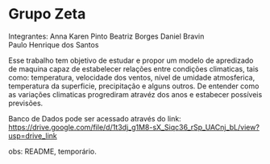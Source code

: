 # Grupo Zeta
Integrantes: 
  Anna Karen Pinto 
  Beatriz Borges 
  Daniel Bravin  
  Paulo Henrique dos Santos
  

Esse trabalho tem objetivo de estudar e propor um modelo de apredizado de maquina capaz de estabelecer relações entre condições climaticas, tais como: temperatura, velocidade dos ventos, nível de umidade atmosferica, temperatura da superficie, precipitação e alguns outros. De entender como as variações climaticas progrediram atravéz dos anos e estabecer possíveis previsões. 

Banco de Dados pode ser acessado através do link: https://drive.google.com/file/d/1t3dj_g1M8-sX_Siqc36_rSp_UACnj_bL/view?usp=drive_link


obs: README, temporário. 
